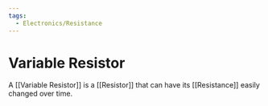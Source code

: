 ```yaml
---
tags:
  - Electronics/Resistance
---
```

# Variable Resistor
A [[Variable Resistor]] is a [[Resistor]] that can have its [[Resistance]] easily changed over time.
